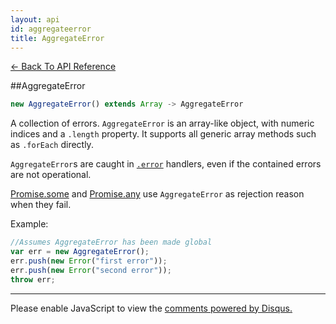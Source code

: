 ```yaml
---
layout: api
id: aggregateerror
title: AggregateError
---
```



[← Back To API Reference](/docs/api-reference.html)
<div class="api-code-section"><markdown>
##AggregateError

```js
new AggregateError() extends Array -> AggregateError
```


A collection of errors. `AggregateError` is an array-like object, with numeric indices and a `.length` property. It supports all generic array methods such as `.forEach` directly.

`AggregateError`s are caught in [`.error`](.) handlers, even if the contained errors are not operational.

[Promise.some](.) and [Promise.any](.)  use `AggregateError` as rejection reason when they fail.


Example:

```js
//Assumes AggregateError has been made global
var err = new AggregateError();
err.push(new Error("first error"));
err.push(new Error("second error"));
throw err;
```

<hr>
</markdown></div>

<div id="disqus_thread"></div>
<script type="text/javascript">
    var disqus_title = "AggregateError";
    var disqus_shortname = "bluebirdjs";
    var disqus_identifier = "disqus-id-aggregateerror";
    
    (function() {
        var dsq = document.createElement("script"); dsq.type = "text/javascript"; dsq.async = true;
        dsq.src = "//" + disqus_shortname + ".disqus.com/embed.js";
        (document.getElementsByTagName("head")[0] || document.getElementsByTagName("body")[0]).appendChild(dsq);
    })();
</script>
<noscript>Please enable JavaScript to view the <a href="https://disqus.com/?ref_noscript" rel="nofollow">comments powered by Disqus.</a></noscript>